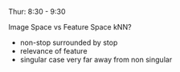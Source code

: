Thur: 8:30 - 9:30

Image Space vs Feature Space
kNN?
- non-stop surrounded by stop
- relevance of feature
- singular case very far away from non singular


